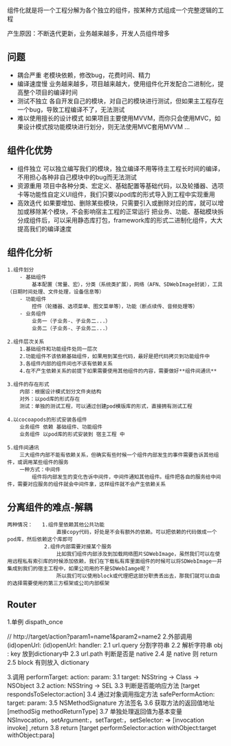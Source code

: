 
组件化就是将一个工程分解为各个独立的组件，按某种方式组成一个完整逻辑的工程

产生原因：不断迭代更新，业务越来越多，开发人员组件增多

## 问题
- 耦合严重
	老模块依赖，修改bug，花费时间、精力
- 编译速度慢
	业务越来越多，项目越来越大，使用组件化开发配合二进制化，提高整个项目的编译时间
- 测试不独立
	各自开发自己的模块，对自己的模块进行测试，但如果主工程存在一个bug，导致工程编译不了，无法测试
- 难以使用擅长的设计模式
	如果项目主要使用MVVM，而你只会使用MVC，如果设计模式按功能模块进行划分，则无法使用MVC套用MVVM
...

## 组件化优势
- 组件独立
	可以独立编写我们的模块，独立编译不用等待主工程长时间的编译，不用担心各种非自己模块中的bug而无法测试
- 资源重用
	项目中各种分类、宏定义、基础配置等基础代码，以及轮播器、选项卡等功能性自定义UI组件，我们只要以pod库的形式导入到工程中实现重用
- 高效迭代
	如果要增加、删除某些模块，只需要引入或删除对应的库，就可以增加或移除某个模块，不会影响宿主工程的正常运行
	把业务、功能、基础模块拆分成组件后，可以采用静态库打包，framework库的形式二进制化组件，大大提高我们的编译速度

## 组件化分析
	1.组件划分
		- 基础组件
			基本配置（常量、宏），分类（系统类扩展），网络（AFN、SDWebImage封装），工具（日期时间处理、文件处理，设备信息等）
		- 功能组件
			控件（轮播器、选项菜单、图文菜单等），功能（断点续传、音频处理等）
		- 业务组件
			业务一（子业务-、子业务二...）
			业务二（子业务-、子业务二...）

	2.组件层次关系
		1.基础组件和功能组件处同一层次
		2.功能组件不该依赖基础组件，如果用到某些代码，最好是把代码拷贝到功能组件中
		3.各组件内部的组件间也不该有依赖关系
		4.在不产生依赖关系的前提下如果需要使用其他组件的内容，需要做好**组件间通讯**

	3.组件的存在形式
		内部：根据设计模式划分文件夹结构
		对外：以pod库的形式存在
		测试：单独的测试工程，可以通过创建pod模版库的形式，直接拥有测试工程

	4.以cocoapods的形式安装各组件
		业务组件 依赖 基础组件、功能组件
		业务组件 以pod库的形式安装到 宿主工程 中

	5.组件间通讯
		三大组件内部不能有依赖关系，但确实有些时候一个组件内部发生的事件需要告诉其他组件，或调用某些组件的服务
		一种方式：中间件
			组件将内部发生的变化告诉中间件，中间件通知其他组件。组件把各自的服务给中间件，需要对应服务的组件就会中间件拿，这样组件就不会产生依赖关系

## 分离组件的难点-解耦
	两种情况：	1.组件里依赖其他公共功能
					直接copy代码，好处是不会有额外的依赖。可以把依赖的代码做成一个pod库，然后依赖这个库即可
				2.组件内部需要对接某个服务
					比如我们组件内部涉及到加载网络图片SDWebImage，虽然我们可以在使用远程私有索引库的时候添加依赖，我们在下载私有库里面组件的时候可以将SDWebImage一并集成到我们的宿主工程中，如果公司用的不是SDWebIamge呢？
					所以我们可以使用block或代理把这部分职责丢出去，那我们就可以自由的选择需要使用的第三方框架或公司内部框架


## Router

1.单例 dispath_once

// http://target/action?param1=name1&param2=name2
2.外部调用 (id)openUrl:	(id)openUrl: handler:
   2.1 url.query 分割字符串
   2.2 解析字符串 obj : key 放到dictionary中
   2.3 url.path 判断是否是 native
   2.4 是 native 则 return
   2.5 block 有则放入 dictionary

3.调用 performTarget: action: param:
   3.1 target: NSString -> Class -> NSObject
   3.2 action: NSString -> SEL
   3.3 判断是否能响应方法 [target respondsToSelector:action]
   3.4 通过对象调用指定方法 safePerformAction: target: param:
   3.5 NSMethodSignature 方法签名
   3.6 获取方法的返回值地址 [methodSig methodReturnType]
   3.7 单独处理返回值为基本变量 NSInvocation，setArgument:，setTarget:，setSelector: => [invocation invoke] ,return
   3.8 return [target performSelector:action withObject:target withObject:para]

